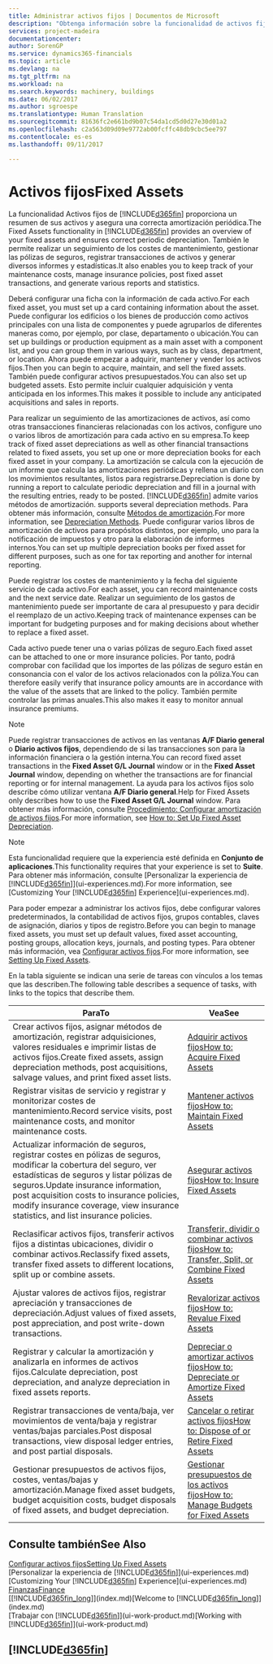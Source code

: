 ```yaml
---
title: Administrar activos fijos | Documentos de Microsoft
description: "Obtenga información sobre la funcionalidad de activos fijos en Financials y obtenga un resumen de cómo trabajar con activos fijos."
services: project-madeira
documentationcenter: 
author: SorenGP
ms.service: dynamics365-financials
ms.topic: article
ms.devlang: na
ms.tgt_pltfrm: na
ms.workload: na
ms.search.keywords: machinery, buildings
ms.date: 06/02/2017
ms.author: sgroespe
ms.translationtype: Human Translation
ms.sourcegitcommit: 81636fc2e661bd9b07c54da1cd5d0d27e30d01a2
ms.openlocfilehash: c2a563d09d09e9772ab00fcffc48db9cbc5ee797
ms.contentlocale: es-es
ms.lasthandoff: 09/11/2017

---
```

# <a name="fixed-assets"></a><span data-ttu-id="03cc4-103">Activos fijos</span><span class="sxs-lookup"><span data-stu-id="03cc4-103">Fixed Assets</span></span>
<span data-ttu-id="03cc4-104">La funcionalidad Activos fijos de [!INCLUDE[d365fin](includes/d365fin_md.md)] proporciona un resumen de sus activos y asegura una correcta amortización periódica.</span><span class="sxs-lookup"><span data-stu-id="03cc4-104">The Fixed Assets functionality in [!INCLUDE[d365fin](includes/d365fin_md.md)] provides an overview of your fixed assets and ensures correct periodic depreciation.</span></span> <span data-ttu-id="03cc4-105">También le permite realizar un seguimiento de los costes de mantenimiento, gestionar las pólizas de seguros, registrar transacciones de activos y generar diversos informes y estadísticas.</span><span class="sxs-lookup"><span data-stu-id="03cc4-105">It also enables you to keep track of your maintenance costs, manage insurance policies, post fixed asset transactions, and generate various reports and statistics.</span></span>

<span data-ttu-id="03cc4-106">Deberá configurar una ficha con la información de cada activo.</span><span class="sxs-lookup"><span data-stu-id="03cc4-106">For each fixed asset, you must set up a card containing information about the asset.</span></span> <span data-ttu-id="03cc4-107">Puede configurar los edificios o los bienes de producción como activos principales con una lista de componentes y puede agruparlos de diferentes maneras como, por ejemplo, por clase, departamento o ubicación.</span><span class="sxs-lookup"><span data-stu-id="03cc4-107">You can set up buildings or production equipment as a main asset with a component list, and you can group them in various ways, such as by class, department, or location.</span></span> <span data-ttu-id="03cc4-108">Ahora puede empezar a adquirir, mantener y vender los activos fijos.</span><span class="sxs-lookup"><span data-stu-id="03cc4-108">Then you can begin to acquire, maintain, and sell the fixed assets.</span></span> <span data-ttu-id="03cc4-109">También puede configurar activos presupuestados.</span><span class="sxs-lookup"><span data-stu-id="03cc4-109">You can also set up budgeted assets.</span></span> <span data-ttu-id="03cc4-110">Esto permite incluir cualquier adquisición y venta anticipada en los informes.</span><span class="sxs-lookup"><span data-stu-id="03cc4-110">This makes it possible to include any anticipated acquisitions and sales in reports.</span></span>

<span data-ttu-id="03cc4-111">Para realizar un seguimiento de las amortizaciones de activos, así como otras transacciones financieras relacionadas con los activos, configure uno o varios libros de amortización para cada activo en su empresa.</span><span class="sxs-lookup"><span data-stu-id="03cc4-111">To keep track of fixed asset depreciations as well as other financial transactions related to fixed assets, you set up one or more depreciation books for each fixed asset in your company.</span></span> <span data-ttu-id="03cc4-112">La amortización se calcula con la ejecución de un informe que calcula las amortizaciones periódicas y rellena un diario con los movimientos resultantes, listos para registrarse.</span><span class="sxs-lookup"><span data-stu-id="03cc4-112">Depreciation is done by running a report to calculate periodic depreciation and fill in a journal with the resulting entries, ready to be posted.</span></span> [!INCLUDE[d365fin](includes/d365fin_md.md)]<span data-ttu-id="03cc4-113"> admite varios métodos de amortización.</span><span class="sxs-lookup"><span data-stu-id="03cc4-113"> supports several depreciation methods.</span></span> <span data-ttu-id="03cc4-114">Para obtener más información, consulte [Métodos de amortización](fa-depreciation-methods.md).</span><span class="sxs-lookup"><span data-stu-id="03cc4-114">For more information, see [Depreciation Methods](fa-depreciation-methods.md).</span></span> <span data-ttu-id="03cc4-115">Puede configurar varios libros de amortización de activos para propósitos distintos, por ejemplo, uno para la notificación de impuestos y otro para la elaboración de informes internos.</span><span class="sxs-lookup"><span data-stu-id="03cc4-115">You can set up multiple depreciation books per fixed asset for different purposes, such as one for tax reporting and another for internal reporting.</span></span>

<span data-ttu-id="03cc4-116">Puede registrar los costes de mantenimiento y la fecha del siguiente servicio de cada activo.</span><span class="sxs-lookup"><span data-stu-id="03cc4-116">For each asset, you can record maintenance costs and the next service date.</span></span> <span data-ttu-id="03cc4-117">Realizar un seguimiento de los gastos de mantenimiento puede ser importante de cara al presupuesto y para decidir el reemplazo de un activo.</span><span class="sxs-lookup"><span data-stu-id="03cc4-117">Keeping track of maintenance expenses can be important for budgeting purposes and for making decisions about whether to replace a fixed asset.</span></span>

<span data-ttu-id="03cc4-118">Cada activo puede tener una o varias pólizas de seguro.</span><span class="sxs-lookup"><span data-stu-id="03cc4-118">Each fixed asset can be attached to one or more insurance policies.</span></span> <span data-ttu-id="03cc4-119">Por tanto, podrá comprobar con facilidad que los importes de las pólizas de seguro están en consonancia con el valor de los activos relacionados con la póliza.</span><span class="sxs-lookup"><span data-stu-id="03cc4-119">You can therefore easily verify that insurance policy amounts are in accordance with the value of the assets that are linked to the policy.</span></span> <span data-ttu-id="03cc4-120">También permite controlar las primas anuales.</span><span class="sxs-lookup"><span data-stu-id="03cc4-120">This also makes it easy to monitor annual insurance premiums.</span></span>

> [!NOTE]  
>   <span data-ttu-id="03cc4-121">Puede registrar transacciones de activos en las ventanas **A/F Diario general** o **Diario activos fijos**, dependiendo de si las transacciones son para la información financiera o la gestión interna.</span><span class="sxs-lookup"><span data-stu-id="03cc4-121">You can record fixed asset transactions in the **Fixed Asset G/L Journal** window or in the **Fixed Asset Journal** window, depending on whether the transactions are for financial reporting or for internal management.</span></span> <span data-ttu-id="03cc4-122">La ayuda para los activos fijos solo describe cómo utilizar ventana **A/F Diario general**.</span><span class="sxs-lookup"><span data-stu-id="03cc4-122">Help for Fixed Assets only describes how to use the **Fixed Asset G/L Journal** window.</span></span> <span data-ttu-id="03cc4-123">Para obtener más información, consulte [Procedimiento: Configurar amortización de activos fijos](fa-how-setup-depreciation.md).</span><span class="sxs-lookup"><span data-stu-id="03cc4-123">For more information, see [How to: Set Up Fixed Asset Depreciation](fa-how-setup-depreciation.md).</span></span>

> [!NOTE]  
>   <span data-ttu-id="03cc4-124">Esta funcionalidad requiere que la experiencia esté definida en **Conjunto de aplicaciones**.</span><span class="sxs-lookup"><span data-stu-id="03cc4-124">This functionality requires that your experience is set to **Suite**.</span></span> <span data-ttu-id="03cc4-125">Para obtener más información, consulte [Personalizar la experiencia de [!INCLUDE[d365fin](includes/d365fin_md.md)]](ui-experiences.md).</span><span class="sxs-lookup"><span data-stu-id="03cc4-125">For more information, see [Customizing Your [!INCLUDE[d365fin](includes/d365fin_md.md)] Experience](ui-experiences.md).</span></span>

<span data-ttu-id="03cc4-126">Para poder empezar a administrar los activos fijos, debe configurar valores predeterminados, la contabilidad de activos fijos, grupos contables, claves de asignación, diarios y tipos de registro.</span><span class="sxs-lookup"><span data-stu-id="03cc4-126">Before you can begin to manage fixed assets, you must set up default values, fixed asset accounting, posting groups, allocation keys, journals, and posting types.</span></span> <span data-ttu-id="03cc4-127">Para obtener más información, vea [Configurar activos fijos](fa-setup.md).</span><span class="sxs-lookup"><span data-stu-id="03cc4-127">For more information, see [Setting Up Fixed Assets](fa-setup.md).</span></span>

<span data-ttu-id="03cc4-128">En la tabla siguiente se indican una serie de tareas con vínculos a los temas que las describen.</span><span class="sxs-lookup"><span data-stu-id="03cc4-128">The following table describes a sequence of tasks, with links to the topics that describe them.</span></span>

| <span data-ttu-id="03cc4-129">Para</span><span class="sxs-lookup"><span data-stu-id="03cc4-129">To</span></span> | <span data-ttu-id="03cc4-130">Vea</span><span class="sxs-lookup"><span data-stu-id="03cc4-130">See</span></span> |
| --- | --- |
| <span data-ttu-id="03cc4-131">Crear activos fijos, asignar métodos de amortización, registrar adquisiciones, valores residuales e imprimir listas de activos fijos.</span><span class="sxs-lookup"><span data-stu-id="03cc4-131">Create fixed assets, assign depreciation methods, post acquisitions, salvage values, and print fixed asset lists.</span></span> |[<span data-ttu-id="03cc4-132">Adquirir activos fijos</span><span class="sxs-lookup"><span data-stu-id="03cc4-132">How to: Acquire Fixed Assets</span></span>](fa-how-acquire.md) |
| <span data-ttu-id="03cc4-133">Registrar visitas de servicio y registrar y monitorizar costes de mantenimiento.</span><span class="sxs-lookup"><span data-stu-id="03cc4-133">Record service visits, post maintenance costs, and monitor maintenance costs.</span></span> |[<span data-ttu-id="03cc4-134">Mantener activos fijos</span><span class="sxs-lookup"><span data-stu-id="03cc4-134">How to: Maintain Fixed Assets</span></span>](fa-how-maintain.md) |
| <span data-ttu-id="03cc4-135">Actualizar información de seguros, registrar costes en pólizas de seguros, modificar la cobertura del seguro, ver estadísticas de seguros y listar pólizas de seguros.</span><span class="sxs-lookup"><span data-stu-id="03cc4-135">Update insurance information, post acquisition costs to insurance policies, modify insurance coverage, view insurance statistics, and list insurance policies.</span></span> |[<span data-ttu-id="03cc4-136">Asegurar activos fijos</span><span class="sxs-lookup"><span data-stu-id="03cc4-136">How to: Insure Fixed Assets</span></span>](fa-how-insure.md) |
| <span data-ttu-id="03cc4-137">Reclasificar activos fijos, transferir activos fijos a distintas ubicaciones, dividir o combinar activos.</span><span class="sxs-lookup"><span data-stu-id="03cc4-137">Reclassify fixed assets, transfer fixed assets to different locations, split up or combine assets.</span></span> |[<span data-ttu-id="03cc4-138">Transferir, dividir o combinar activos fijos</span><span class="sxs-lookup"><span data-stu-id="03cc4-138">How to: Transfer, Split, or Combine Fixed Assets</span></span>](fa-how-trans-split-combine.md) |
| <span data-ttu-id="03cc4-139">Ajustar valores de activos fijos, registrar apreciación y transacciones de depreciación.</span><span class="sxs-lookup"><span data-stu-id="03cc4-139">Adjust values of fixed assets, post appreciation, and post write-down transactions.</span></span> |[<span data-ttu-id="03cc4-140">Revalorizar activos fijos</span><span class="sxs-lookup"><span data-stu-id="03cc4-140">How to: Revalue Fixed Assets</span></span>](fa-how-revalue.md) |
| <span data-ttu-id="03cc4-141">Registrar y calcular la amortización y analizarla en informes de activos fijos.</span><span class="sxs-lookup"><span data-stu-id="03cc4-141">Calculate depreciation, post depreciation, and  analyze depreciation in fixed assets reports.</span></span> |[<span data-ttu-id="03cc4-142">Depreciar o amortizar activos fijos</span><span class="sxs-lookup"><span data-stu-id="03cc4-142">How to: Depreciate or Amortize Fixed Assets</span></span>](fa-how-depreciate-amortize.md) |
| <span data-ttu-id="03cc4-143">Registrar transacciones de venta/baja, ver movimientos de venta/baja y registrar ventas/bajas parciales.</span><span class="sxs-lookup"><span data-stu-id="03cc4-143">Post disposal transactions, view disposal ledger entries, and post partial disposals.</span></span> |[<span data-ttu-id="03cc4-144">Cancelar o retirar activos fijos</span><span class="sxs-lookup"><span data-stu-id="03cc4-144">How to: Dispose of or Retire Fixed Assets</span></span>](fa-how-dispose-retire.md) |
| <span data-ttu-id="03cc4-145">Gestionar presupuestos de activos fijos, costes, ventas/bajas y amortización.</span><span class="sxs-lookup"><span data-stu-id="03cc4-145">Manage fixed asset budgets, budget acquisition costs, budget disposals of fixed assets, and budget depreciation.</span></span> |[<span data-ttu-id="03cc4-146">Gestionar presupuestos de los activos fijos</span><span class="sxs-lookup"><span data-stu-id="03cc4-146">How to: Manage Budgets for Fixed Assets</span></span>](fa-how-manage-budgets.md) |

## <a name="see-also"></a><span data-ttu-id="03cc4-147">Consulte también</span><span class="sxs-lookup"><span data-stu-id="03cc4-147">See Also</span></span>
[<span data-ttu-id="03cc4-148">Configurar activos fijos</span><span class="sxs-lookup"><span data-stu-id="03cc4-148">Setting Up Fixed Assets</span></span>](fa-setup.md)  
<span data-ttu-id="03cc4-149">[Personalizar la experiencia de [!INCLUDE[d365fin](includes/d365fin_md.md)]](ui-experiences.md)</span><span class="sxs-lookup"><span data-stu-id="03cc4-149">[Customizing Your [!INCLUDE[d365fin](includes/d365fin_md.md)] Experience](ui-experiences.md)</span></span>  
[<span data-ttu-id="03cc4-150">Finanzas</span><span class="sxs-lookup"><span data-stu-id="03cc4-150">Finance</span></span>](finance.md)  
<span data-ttu-id="03cc4-151">[[!INCLUDE[d365fin_long](includes/d365fin_long_md.md)]](index.md)</span><span class="sxs-lookup"><span data-stu-id="03cc4-151">[Welcome to [!INCLUDE[d365fin_long](includes/d365fin_long_md.md)]](index.md)</span></span>  
<span data-ttu-id="03cc4-152">[Trabajar con [!INCLUDE[d365fin](includes/d365fin_md.md)]](ui-work-product.md)</span><span class="sxs-lookup"><span data-stu-id="03cc4-152">[Working with [!INCLUDE[d365fin](includes/d365fin_md.md)]](ui-work-product.md)</span></span>

## [!INCLUDE[d365fin](includes/free_trial_md.md)]
